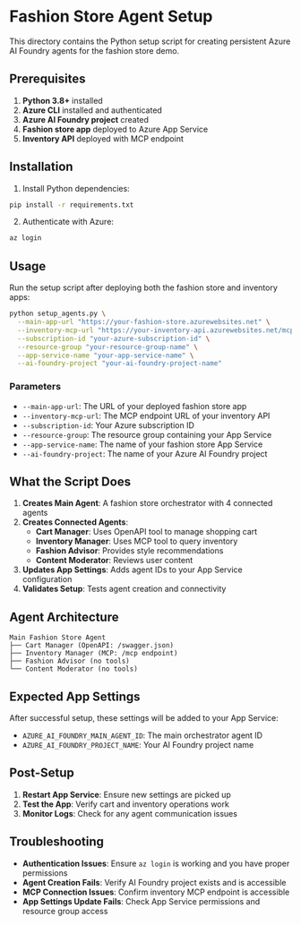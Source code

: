 # Fashion Store Agent Setup

This directory contains the Python setup script for creating persistent Azure AI Foundry agents for the fashion store demo.

## Prerequisites

1. **Python 3.8+** installed
2. **Azure CLI** installed and authenticated
3. **Azure AI Foundry project** created
4. **Fashion store app** deployed to Azure App Service
5. **Inventory API** deployed with MCP endpoint

## Installation

1. Install Python dependencies:
```bash
pip install -r requirements.txt
```

2. Authenticate with Azure:
```bash
az login
```

## Usage

Run the setup script after deploying both the fashion store and inventory apps:

```bash
python setup_agents.py \
  --main-app-url "https://your-fashion-store.azurewebsites.net" \
  --inventory-mcp-url "https://your-inventory-api.azurewebsites.net/mcp" \
  --subscription-id "your-azure-subscription-id" \
  --resource-group "your-resource-group-name" \
  --app-service-name "your-app-service-name" \
  --ai-foundry-project "your-ai-foundry-project-name"
```

### Parameters

- `--main-app-url`: The URL of your deployed fashion store app
- `--inventory-mcp-url`: The MCP endpoint URL of your inventory API  
- `--subscription-id`: Your Azure subscription ID
- `--resource-group`: The resource group containing your App Service
- `--app-service-name`: The name of your fashion store App Service
- `--ai-foundry-project`: The name of your Azure AI Foundry project

## What the Script Does

1. **Creates Main Agent**: A fashion store orchestrator with 4 connected agents
2. **Creates Connected Agents**:
   - **Cart Manager**: Uses OpenAPI tool to manage shopping cart
   - **Inventory Manager**: Uses MCP tool to query inventory
   - **Fashion Advisor**: Provides style recommendations  
   - **Content Moderator**: Reviews user content
3. **Updates App Settings**: Adds agent IDs to your App Service configuration
4. **Validates Setup**: Tests agent creation and connectivity

## Agent Architecture

```
Main Fashion Store Agent
├── Cart Manager (OpenAPI: /swagger.json)
├── Inventory Manager (MCP: /mcp endpoint)
├── Fashion Advisor (no tools)
└── Content Moderator (no tools)
```

## Expected App Settings

After successful setup, these settings will be added to your App Service:

- `AZURE_AI_FOUNDRY_MAIN_AGENT_ID`: The main orchestrator agent ID
- `AZURE_AI_FOUNDRY_PROJECT_NAME`: Your AI Foundry project name

## Post-Setup

1. **Restart App Service**: Ensure new settings are picked up
2. **Test the App**: Verify cart and inventory operations work
3. **Monitor Logs**: Check for any agent communication issues

## Troubleshooting

- **Authentication Issues**: Ensure `az login` is working and you have proper permissions
- **Agent Creation Fails**: Verify AI Foundry project exists and is accessible
- **MCP Connection Issues**: Confirm inventory MCP endpoint is accessible
- **App Settings Update Fails**: Check App Service permissions and resource group access